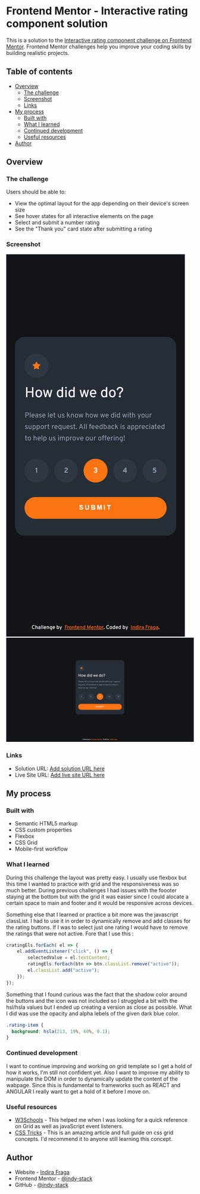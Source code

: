 # Frontend Mentor - Interactive rating component solution

This is a solution to the [Interactive rating component challenge on Frontend Mentor](https://www.frontendmentor.io/challenges/interactive-rating-component-koxpeBUmI). Frontend Mentor challenges help you improve your coding skills by building realistic projects. 

## Table of contents

- [Overview](#overview)
  - [The challenge](#the-challenge)
  - [Screenshot](#screenshot)
  - [Links](#links)
- [My process](#my-process)
  - [Built with](#built-with)
  - [What I learned](#what-i-learned)
  - [Continued development](#continued-development)
  - [Useful resources](#useful-resources)
- [Author](#author)


## Overview

### The challenge

Users should be able to:

- View the optimal layout for the app depending on their device's screen size
- See hover states for all interactive elements on the page
- Select and submit a number rating
- See the "Thank you" card state after submitting a rating

### Screenshot

![mobile](./images/my-answer-(375px)-mobile.png)
![desktop](./images/my-answer-(1440px)-desktop.png)


### Links

- Solution URL: [Add solution URL here](https://your-solution-url.com)
- Live Site URL: [Add live site URL here](https://your-live-site-url.com)

## My process

### Built with

- Semantic HTML5 markup
- CSS custom properties
- Flexbox
- CSS Grid
- Mobile-first workflow

### What I learned

During this challenge the layout was pretty easy. I usually use flexbox but this time I wanted to practice with grid and
the responsiveness was so much better. During previous challenges I had issues with the foooter staying at the bottom but with the grid it was easier since I could alocate a certain space to main and footer and it would be responsive across devices. 

Something else that I learned or practice a bit more was the javascript classList. I had to use it in order to dynamically remove and add classes for the rating buttons. If I was to select just one rating I would have to remove the ratings that were not active. Fore that I use this :

```js
cratingEls.forEach( el => {
    el.addEventListener("click", () => {
        selectedValue = el.textContent;
        ratingEls.forEach(btn => btn.classList.remove("active"));
        el.classList.add("active");
    });
});
```

Something that I found curious was the fact that the shadow color around the buttons and the icon was not included so I struggled a bit with the hsl/hsla values but I ended up creating a version as close as possible. What I did was use the opacity and alpha lebels of the given dark blue color.

```css
.rating-item {
  background: hsla(213, 19%, 60%, 0.1);
}
```

### Continued development

I want to continue improving and working on grid template so I get a hold of how it works, I'm still not confident yet. Also I want to improve my ability to manipulate the DOM in order to dynamically update the content of the wabpage. Since this is fundamental to frameworks such as REACT and ANGULAR I really want to get a hold of it before I move on.


### Useful resources

- [W3Schools](https://www.w3schools.com/) - This helped me when I was looking for a quick reference on Grid as well as javaScript event listeners.
- [CSS Tricks](https://www.css-tricks.com/snippets/css/complete-guide-grid/) - This is an amazing article and full guide on css grid concepts. I'd recommend it to anyone still learning this concept.


## Author

- Website - [Indira Fraga](https://indy-stack.github.io/Personal-Portfolio/)
- Frontend Mentor - [@indy-stack](https://www.frontendmentor.io/profile/indy-stack)
- GitHub - [@indy-stack](https://github.com/indy-stack)

